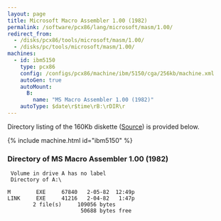 ```yaml
---
layout: page
title: Microsoft Macro Assembler 1.00 (1982)
permalink: /software/pcx86/lang/microsoft/masm/1.00/
redirect_from:
  - /disks/pcx86/tools/microsoft/masm/1.00/
  - /disks/pc/tools/microsoft/masm/1.00/
machines:
  - id: ibm5150
    type: pcx86
    config: /configs/pcx86/machine/ibm/5150/cga/256kb/machine.xml
    autoGen: true
    autoMount:
      B:
        name: "MS Macro Assembler 1.00 (1982)"
    autoType: $date\r$time\rB:\rDIR\r
---
```


Directory listing of the 160Kb diskette ([Source](https://winworldpc.com/product/macro-assembler/1x)) is provided below.

{% include machine.html id="ibm5150" %}

### Directory of MS Macro Assembler 1.00 (1982)

     Volume in drive A has no label
     Directory of A:\

    M        EXE     67840   2-05-82  12:49p
    LINK     EXE     41216   2-04-82   1:47p
            2 file(s)     109056 bytes
                           50688 bytes free

